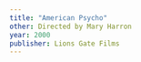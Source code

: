 ```yaml
---
title: "American Psycho"
other: Directed by Mary Harron
year: 2000
publisher: Lions Gate Films
---
```

